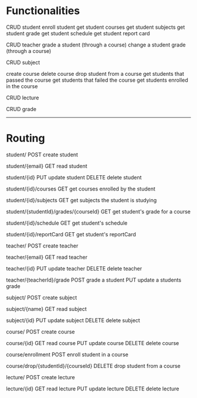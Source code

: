 # Functionalities
CRUD student
enroll student
get student courses
get student subjects
get student grade
get student schedule
get student report card

CRUD teacher
grade a student (through a course)
change a student grade (through a course)

CRUD subject

create course
delete course
drop student from a course
get students that passed the course
get students that failed the course
get students enrolled in the course

CRUD lecture

CRUD grade

---
# Routing
student/
POST    create student

student/{email}
GET     read student

student/{id}
PUT     update student
DELETE  delete student

student/{id}/courses
GET     get courses enrolled by the student

student/{id}/subjects
GET     get subjects the student is studying

student/{studentId}/grades/{courseId}
GET     get student's grade for a course

student/{id}/schedule
GET     get student's schedule

student/{id}/reportCard
GET     get student's reportCard

teacher/
POST    create teacher

teacher/{email}
GET     read teacher

teacher/{id}
PUT     update teacher
DELETE  delete teacher

teacher/{teacherId}/grade
POST    grade a student
PUT     update a students grade

subject/
POST    create subject

subject/{name}
GET     read subject

subject/{id}
PUT     update subject
DELETE  delete subject

course/
POST    create course

course/{id}
GET     read course
PUT     update course
DELETE  delete course

course/enrollment
POST    enroll student in a course

course/drop/{studentId}/{courseId}
DELETE  drop student from a course

lecture/
POST    create lecture

lecture/{id}
GET     read lecture
PUT     update lecture
DELETE  delete lecture